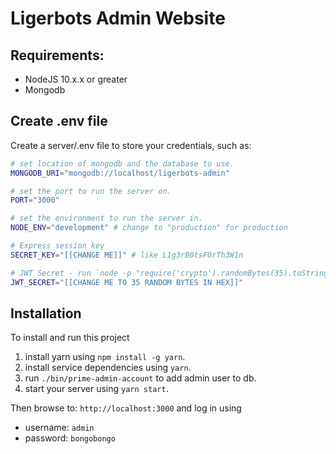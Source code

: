 # Ligerbots Admin Website

## Requirements:
- NodeJS 10.x.x or greater
- Mongodb

## Create .env file
Create a server/.env file to store your credentials, such as:
```bash
# set location of mongodb and the database to use.
MONGODB_URI="mongodb://localhost/ligerbots-admin"

# set the port to run the server on.
PORT="3000"

# set the environment to run the server in.
NODE_ENV="development" # change to "production" for production

# Express session key
SECRET_KEY="[[CHANGE ME]]" # like L1g3rB0tsF0rTh3W1n

# JWT Secret - run `node -p "require('crypto').randomBytes(35).toString('hex')"` to generate.
JWT_SECRET="[[CHANGE ME TO 35 RANDOM BYTES IN HEX]]"
```

## Installation
To install and run this project
1. install yarn using `npm install -g yarn`.
1. install service dependencies using `yarn`.
1. run `./bin/prime-admin-account` to add admin user to db.
1. start your server using `yarn start`.

Then browse to: `http://localhost:3000` and log in using 
- username: `admin`
- password: `bongobongo`
